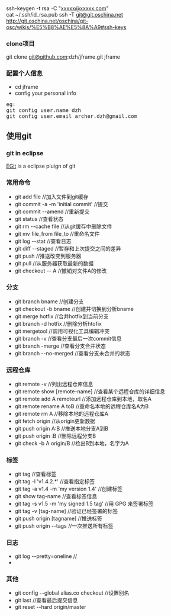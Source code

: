 ### 
ssh-keygen -t rsa -C "xxxxx@xxxxx.com"  
cat ~/.ssh/id_rsa.pub
ssh -T git@git.oschina.net
http://git.oschina.net/oschina/git-osc/wikis/%E5%B8%AE%E5%8A%A9#ssh-keys

### clone项目
git clone git@github.com:dzh/jframe.git jframe

### 配置个人信息
* cd jframe  
* config your personal info  
<pre>
eg:
git config user.name dzh  
git config user.email archer.dzh@gmail.com   
</pre>

## 使用git
### git in eclipse
[EGit](http://eclipse.org/egit/) is a eclipse pluign of git  
### 常用命令
* git add file                  //加入文件到git缓存  
* git commit -a -m 'initial commit'     //提交   
* git commit --amend            //重新提交  
* git status                    //查看状态  
* git rm --cache file           //从git缓存中删除文件  
* git mv file_from file_to              //重命名文件  
* git log --stat                        //查看日志  
* git diff --staged                     //暂存和上次提交之间的差异
* git push                      //推送改变到服务器
* git pull                      //从服务器获取最新的数据
* git checkout -- A             //撤销对文件A的修改


### 分支
* git branch bname                      //创建分支   
* git checkout -b bname         //创建并切换到分析bname   
* git merge hotfix                      //合并hotfix到当前分支   
* git branch -d hotfix          //删除分析htofix   
* git mergetool                 //调用可视化工具编辑冲突
* git branch -v                 //查看分支最后一次commit信息  
* git branch -merge                     //查看分支合并状态   
* git branch --no-merged                //查看分支未合并的状态  

### 远程仓库
* git remote -v                         //列出远程仓库信息  
* git remote show [remote-name]         //查看某个远程仓库的详细信息  
* git remote add A remoteurl            //添加远程仓库到本地，取名A  
* git remote rename A toB        //重命名本地的远程仓库名A为B
* git remote rm A                //移除本地的远程仓库A
* git fetch origin               //从origin更新数据  
* git push origin A:B            //推送本地分支A到B  
* git push origin  :B            //删除远程分支B  
* git check -b A origin/B        //检出B到本地，名字为A  

### 标签
* git tag                       //查看标签   
* git tag -l 'v1.4.2.*'         //查看指定标签   
* git tag -a v1.4 -m 'my version 1.4'    //创建标签   
* git show tag-name                //查看标签信息   
* git tag -s v1.5 -m 'my signed 1.5 tag'    //用 GPG 来签署标签   
* git tag -v [tag-name]             //验证已经签署的标签  
* git push origin [tagname]         //推送标签   
* git push origin --tags            //一次推送所有标签    

### 日志
* git log --pretty=oneline          //   
*   

### 其他
* git config --global alias.co checkout  //设置别名   
* git last                               //查看最后提交信息   
* git reset --hard origin/master  













